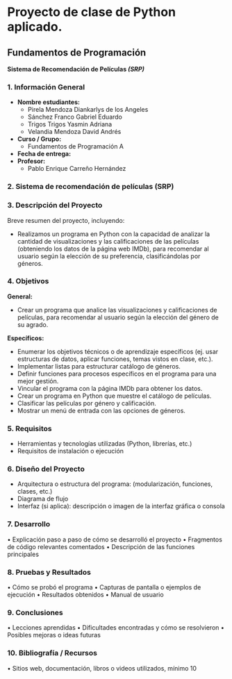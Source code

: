 # Proyecto de clase de **Python aplicado.**

## Fundamentos de Programación  

**Sistema de Recomendación de Películas _(SRP)_**

### **1. Información General**

  -	**Nombre estudiantes:**  
    - Pirela Mendoza Diankarlys de los Angeles  
    - Sánchez Franco Gabriel Eduardo  
    - Trigos Trigos Yasmin Adriana  
    - Velandia Mendoza David Andrés  
  - **Curso / Grupo:**  
    - Fundamentos de Programación A 
  - **Fecha de entrega:**
  - **Profesor:**
    - Pablo Enrique Carreño Hernández

### **2. Sistema de recomendación de películas (SRP)**  
### **3. Descripción del Proyecto**  
Breve resumen del proyecto, incluyendo:  
-  Realizamos un programa en Python con la capacidad de analizar la cantidad de visualizaciones y las calificaciones de las películas (obteniendo los datos de la página web IMDb), para recomendar al usuario según la elección de su preferencia, clasificándolas por géneros.

### **4. Objetivos**  
**General:**  
- Crear un programa que analice las visualizaciones y calificaciones de películas, para recomendar al usuario según la elección del género de su agrado.

**Específicos:**  
- Enumerar los objetivos técnicos o de aprendizaje específicos (ej. usar estructuras de datos, aplicar funciones, temas vistos en clase, etc.).
- Implementar listas para estructurar catálogo de géneros.
- Definir funciones para procesos específicos en el programa para una mejor gestión.
- Vincular el programa con la página IMDb para obtener los datos.
- Crear un programa en Python que muestre el catálogo de películas.
- Clasificar las películas por género y calificación.
- Mostrar un menú de entrada con las opciones de géneros. 
### **5. Requisitos**  
- Herramientas y tecnologías utilizadas (Python, librerías, etc.)
- Requisitos de instalación o ejecución
### **6. Diseño del Proyecto**  
- Arquitectura o estructura del programa: (modularización, funciones, clases, etc.)
- Diagrama de flujo
- Interfaz (si aplica): descripción o imagen de la interfaz gráfica o consola
### **7. Desarrollo**  
•	Explicación paso a paso de cómo se desarrolló el proyecto
•	Fragmentos de código relevantes comentados
•	Descripción de las funciones principales
### **8. Pruebas y Resultados**  
•	Cómo se probó el programa
•	Capturas de pantalla o ejemplos de ejecución
•	Resultados obtenidos
•	Manual de usuario
### **9. Conclusiones**  
•	Lecciones aprendidas
•	Dificultades encontradas y cómo se resolvieron
•	Posibles mejoras o ideas futuras
### **10. Bibliografía / Recursos**  
•	Sitios web, documentación, libros o videos utilizados, mínimo 10
